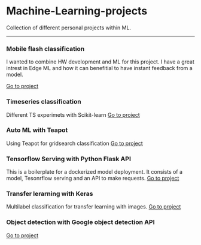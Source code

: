 # Machine-Learning-projects
Collection of different personal projects within ML.
____


### Mobile flash classification
I wanted to combine HW development and ML for this project. I have a great intrest in Edge ML and how it can benefitial to have instant feedback from a model. 

[Go to project](https://github.com/JohnSdev/Machine-Learning-projects)


### Timeseries classification
Different TS experimets with Scikit-learn 
[Go to project](https://github.com/JohnSdev/Machine-Learning-projects)



### Auto ML with Teapot
Using Teapot for gridsearch classification
[Go to project](https://github.com/JohnSdev/Machine-Learning-projects)



### Tensorflow Serving with Python Flask API
This is a boilerplate for a dockerized model deployment. It consists of a model, Tesonrflow serving and an API to make requests.
[Go to project](https://github.com/JohnSdev/Machine-Learning-projects)



### Transfer lerarning with Keras
Multilabel classification for transfer learning with images. 
[Go to project](https://github.com/JohnSdev/Machine-Learning-projects)



### Object detection with Google object detection API
[Go to project](https://github.com/JohnSdev/Machine-Learning-projects)

